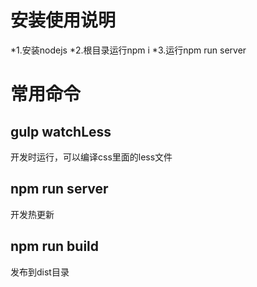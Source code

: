 安装使用说明
===========
*1.安装nodejs
*2.根目录运行npm i
*3.运行npm run server

常用命令
===========
## gulp watchLess
开发时运行，可以编译css里面的less文件

## npm run server
开发热更新

## npm run build
发布到dist目录